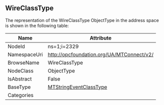 <!-- objecttype -->
## WireClassType
  
<!-- end of text -->
The representation of the WireClassType ObjectType in the address space is shown in the following table:  

|Name|Attribute|
|---|---|
|NodeId|ns=1;i=2329|
|NamespaceUri|http://opcfoundation.org/UA/MTConnect/v2/|
|BrowseName|WireClassType|
|NodeClass|ObjectType|
|IsAbstract|False|
|BaseType|[MTStringEventClassType](../../ObjectTypes/MTStringEventClassType/readme.md)|
|Categories||

